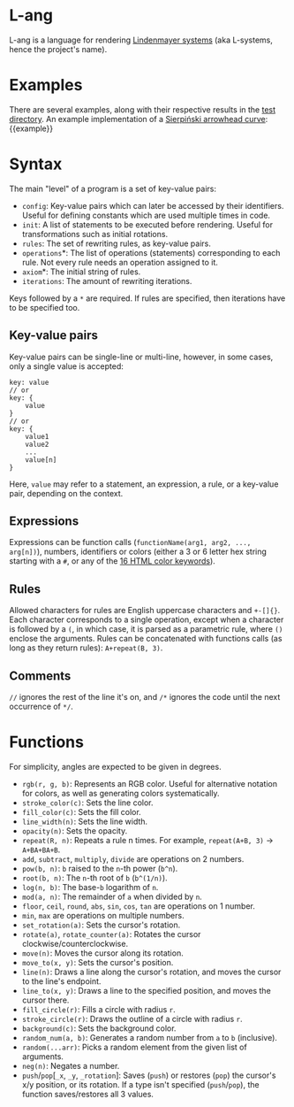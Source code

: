 # L-ang
L-ang is a language for rendering [Lindenmayer systems](https://en.wikipedia.org/wiki/L-system) (aka L-systems, hence the project's name).

# Examples
There are several examples, along with their respective results in the [test directory](https://github.com/bks1b/l-ang/tree/main/test).
An example implementation of a [Sierpiński arrowhead curve](https://en.wikipedia.org/wiki/Sierpi%C5%84ski_curve#Arrowhead_curve):
{{example}}

# Syntax
The main "level" of a program is a set of key-value pairs:
- `config`: Key-value pairs which can later be accessed by their identifiers. Useful for defining constants which are used multiple times in code.
- `init`: A list of statements to be executed before rendering. Useful for transformations such as initial rotations.
- `rules`: The set of rewriting rules, as key-value pairs.
- `operations`*: The list of operations (statements) corresponding to each rule. Not every rule needs an operation assigned to it.
- `axiom`*: The initial string of rules.
- `iterations`: The amount of rewriting iterations.

Keys followed by a `*` are required. If rules are specified, then iterations have to be specified too.

## Key-value pairs
Key-value pairs can be single-line or multi-line, however, in some cases, only a single value is accepted:
```
key: value
// or
key: {
    value
}
// or
key: {
    value1
    value2
    ...
    value[n]
}
```
Here, `value` may refer to a statement, an expression, a rule, or a key-value pair, depending on the context.

## Expressions
Expressions can be function calls (`functionName(arg1, arg2, ..., arg[n])`), numbers, identifiers or colors (either a 3 or 6 letter hex string starting with a `#`, or any of the [16 HTML color keywords](https://developer.mozilla.org/en-US/docs/Web/CSS/color_value/color_keywords)).

## Rules
Allowed characters for rules are English uppercase characters and `+-[]{}`.
Each character corresponds to a single operation, except when a character is followed by a `(`, in which case, it is parsed as a parametric rule, where `()` enclose the arguments.
Rules can be concatenated with functions calls (as long as they return rules): `A+repeat(B, 3)`.

## Comments
`//` ignores the rest of the line it's on, and `/*` ignores the code until the next occurrence of `*/`.

# Functions
For simplicity, angles are expected to be given in degrees.
- `rgb(r, g, b)`: Represents an RGB color. Useful for alternative notation for colors, as well as generating colors systematically.
- `stroke_color(c)`: Sets the line color.
- `fill_color(c)`: Sets the fill color.
- `line_width(n)`: Sets the line width.
- `opacity(n)`: Sets the opacity.
- `repeat(R, n)`: Repeats a rule n times. For example, `repeat(A+B, 3)` -> `A+BA+BA+B`.
- `add`, `subtract`, `multiply`, `divide` are operations on 2 numbers.
- `pow(b, n)`: `b` raised to the `n`-th power (`b^n`).
- `root(b, n)`: The `n`-th root of `b` (`b^(1/n)`).
- `log(n, b)`: The base-`b` logarithm of `n`.
- `mod(a, n)`: The remainder of `a` when divided by `n`.
- `floor`, `ceil`, `round`, `abs`, `sin`, `cos`, `tan` are operations on 1 number.
- `min`, `max` are operations on multiple numbers.
- `set_rotation(a)`: Sets the cursor's rotation.
- `rotate(a)`, `rotate_counter(a)`: Rotates the cursor clockwise/counterclockwise.
- `move(n)`: Moves the cursor along its rotation.
- `move_to(x, y)`: Sets the cursor's position.
- `line(n)`: Draws a line along the cursor's rotation, and moves the cursor to the line's endpoint.
- `line_to(x, y)`: Draws a line to the specified position, and moves the cursor there.
- `fill_circle(r)`: Fills a circle with radius `r`.
- `stroke_circle(r)`: Draws the outline of a circle with radius `r`.
- `background(c)`: Sets the background color.
- `random_num(a, b)`: Generates a random number from `a` to `b` (inclusive).
- `random(...arr)`: Picks a random element from the given list of arguments.
- `neg(n)`: Negates a number.
- `push`/`pop`[`_x`, `_y`, `_rotation`]: Saves (`push`) or restores (`pop`) the cursor's x/y position, or its rotation. If a type isn't specified (`push`/`pop`), the function saves/restores all 3 values.